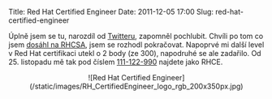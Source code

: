 Title: Red Hat Certified Engineer
Date: 2011-12-05 17:00
Slug: red-hat-certified-engineer

Úplně jsem se tu, narozdíl od [Twitteru][], zapomněl pochlubit. Chvíli
po tom co jsem [dosáhl na RHCSA][], jsem se rozhodl pokračovat. Napoprvé
mi další level v Red Hat certifikaci utekl o 2 body (ze 300), napodruhé
se ale zadařilo. Od 25. listopadu mě tak pod číslem [111-122-990][]
najdete jako RHCE.  
  
<center>![Red Hat Certified Engineer](/static/images/RH_CertifiedEngineer_logo_rgb_200x350px.jpg)</center>

  [Twitteru]: https://twitter.com/#!/kubiis/status/140214957424902145
    "Twitter"
  [dosáhl na RHCSA]: http://dev.stderr.cz/2011/07/red-hat-certified-system-administrator/
    "RHCSA"
  [111-122-990]: https://www.redhat.com/wapps/training/certification/verify.html?certNumber=111-122-990&isSearch=False&verify=Verify
    "Red Har Verification"
